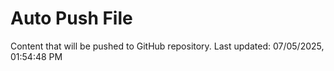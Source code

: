# Auto Push File

Content that will be pushed to GitHub repository.
Last updated: 07/05/2025, 01:54:48 PM